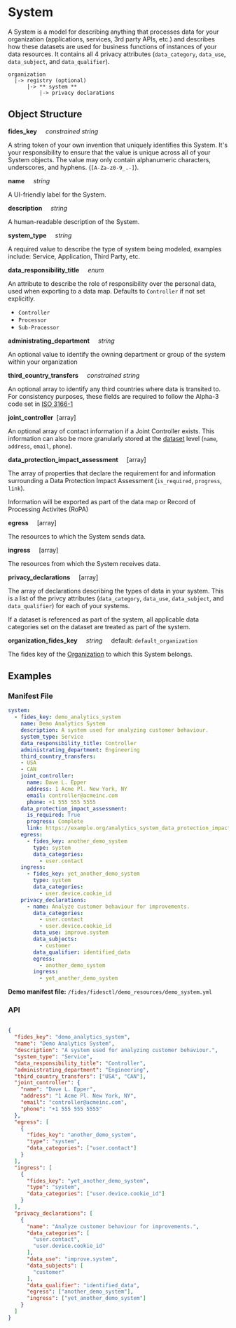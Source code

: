 # System

A System is a model for describing anything that processes data for your organization (applications, services, 3rd party APIs, etc.) and describes how these datasets are used for business functions of instances of your data resources. It contains all 4 privacy attributes (`data_category`, `data_use`, `data_subject`, and `data_qualifier`).

  ```
  organization
    |-> registry (optional)
        |-> ** system **
            |-> privacy declarations
  ```

## Object Structure

**fides_key**<span class="required"/>&nbsp;&nbsp;&nbsp;&nbsp;&nbsp;_constrained string_

A string token of your own invention that uniquely identifies this System. It's your responsibility to ensure that the value is unique across all of your System objects. The value may only contain alphanumeric characters, underscores, and hyphens. (`[A-Za-z0-9_.-]`).

**name**&nbsp;&nbsp;&nbsp;&nbsp;&nbsp;_string_

A UI-friendly label for the System.

**description**&nbsp;&nbsp;&nbsp;&nbsp;&nbsp;_string_

A human-readable description of the System.

**system_type**&nbsp;&nbsp;&nbsp;&nbsp;&nbsp;_string_

A required value to describe the type of system being modeled, examples include: Service, Application, Third Party, etc.

**data_responsibility_title**&nbsp;&nbsp;&nbsp;&nbsp;&nbsp;_enum_

An attribute to describe the role of responsibility over the personal data, used when exporting to a data map.
Defaults to `Controller` if not set explicitly.

* `Controller`
* `Processor`
* `Sub-Processor`

**administrating_department**&nbsp;&nbsp;&nbsp;&nbsp;&nbsp;_string_

An optional value to identify the owning department or group of the system within your organization

**third_country_transfers**&nbsp;&nbsp;&nbsp;&nbsp;&nbsp;_constrained string_

An optional array to identify any third countries where data is transited to. For consistency purposes, these fields are required to follow the Alpha-3 code set in [ISO 3166-1](https://en.wikipedia.org/wiki/ISO_3166-1_alpha-3)

**joint_controller**<span class="required"/>&nbsp;&nbsp;[array]

An optional array of contact information if a Joint Controller exists. This information can also be more granularly stored at the [dataset](../../resources/dataset/) level (`name`, `address`, `email`, `phone`).

**data_protection_impact_assessment**&nbsp;&nbsp;&nbsp;&nbsp;&nbsp;[array]&nbsp;&nbsp;&nbsp;&nbsp;&nbsp;

The array of properties that declare the requirement for and information surrounding a Data Protection Impact Assessment (`is_required`, `progress`, `link`).

Information will be exported as part of the data map or Record of Processing Activites (RoPA)

**egress**&nbsp;&nbsp;&nbsp;&nbsp;&nbsp;[array]&nbsp;&nbsp;&nbsp;&nbsp;&nbsp;

The resources to which the System sends data.

**ingress**&nbsp;&nbsp;&nbsp;&nbsp;&nbsp;[array]&nbsp;&nbsp;&nbsp;&nbsp;&nbsp;

The resources from which the System receives data.

**privacy_declarations**&nbsp;&nbsp;&nbsp;&nbsp;&nbsp;[array]&nbsp;&nbsp;&nbsp;&nbsp;&nbsp;

The array of declarations describing the types of data in your system. This is a list of the privcy attributes (`data_category`, `data_use`, `data_subject`, and `data_qualifier`) for each of your systems.

If a dataset is referenced as part of the system, all applicable data categories set on the dataset are treated as part of the system.

**organization_fides_key**&nbsp;&nbsp;&nbsp;&nbsp;&nbsp;_string_&nbsp;&nbsp;&nbsp;&nbsp;&nbsp;default: `default_organization`

The fides key of the [Organization](../../resources/organization/) to which this System belongs.

## Examples

### **Manifest File**

```yaml
system:
  - fides_key: demo_analytics_system
    name: Demo Analytics System
    description: A system used for analyzing customer behaviour.
    system_type: Service
    data_responsibility_title: Controller
    administrating_department: Engineering
    third_country_transfers:
    - USA
    - CAN
    joint_controller:
      name: Dave L. Epper
      address: 1 Acme Pl. New York, NY
      email: controller@acmeinc.com
      phone: +1 555 555 5555
    data_protection_impact_assessment:
      is_required: True
      progress: Complete
      link: https://example.org/analytics_system_data_protection_impact_assessment
    egress:
      - fides_key: another_demo_system
        type: system
        data_categories:
          - user.contact
    ingress:
      - fides_key: yet_another_demo_system
        type: system
        data_categories:
          - user.device.cookie_id
    privacy_declarations:
      - name: Analyze customer behaviour for improvements.
        data_categories:
          - user.contact
          - user.device.cookie_id
        data_use: improve.system
        data_subjects:
          - customer
        data_qualifier: identified_data
        egress:
          - another_demo_system
        ingress:
          - yet_another_demo_system
```

**Demo manifest file:** `/fides/fidesctl/demo_resources/demo_system.yml`

### **API**

```json title="<code>POST /api/v1/system</code>"

{
  "fides_key": "demo_analytics_system",
  "name": "Demo Analytics System",
  "description": "A system used for analyzing customer behaviour.",
  "system_type": "Service",
  "data_responsibility_title": "Controller",
  "administrating_department": "Engineering",
  "third_country_transfers": ["USA", "CAN"],
  "joint_controller": {
    "name": "Dave L. Epper",
    "address": "1 Acme Pl. New York, NY",
    "email": "controller@acmeinc.com",
    "phone": "+1 555 555 5555"
  },
  "egress": [
    {
      "fides_key": "another_demo_system",
      "type": "system",
      "data_categories": ["user.contact"]
    }
  ],
  "ingress": [
    {
      "fides_key": "yet_another_demo_system",
      "type": "system",
      "data_categories": ["user.device.cookie_id"]
    }
  ],
  "privacy_declarations": [
    {
      "name": "Analyze customer behaviour for improvements.",
      "data_categories": [
        "user.contact",
        "user.device.cookie_id"
      ],
      "data_use": "improve.system",
      "data_subjects": [
        "customer"
      ],
      "data_qualifier": "identified_data",
      "egress": ["another_demo_system"],
      "ingress": ["yet_another_demo_system"]
    }
  ]
}
```
